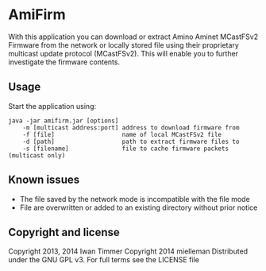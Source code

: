 AmiFirm
=======

With this application you can download or extract Amino Aminet MCastFSv2 
Firmware from the network or locally stored file using their proprietary 
multicast update protocol (MCastFSv2). This will enable you to further 
investigate the firmware contents.

## Usage

Start the application using:

```
java -jar amifirm.jar [options]
	-m [multicast address:port]	address to download firmware from
	-f [file]					name of local MCastFSv2 file
	-d [path]					path to extract firmware files to
	-s [filename]				file to cache firmware packets (multicast only)
```

## Known issues
* The file saved by the network mode is incompatible with the file mode
* File are overwritten or added to an existing directory without prior notice

## Copyright and license

Copyright 2013, 2014 Iwan Timmer
Copyright 2014 mielleman
Distributed under the GNU GPL v3. For full terms see the LICENSE file